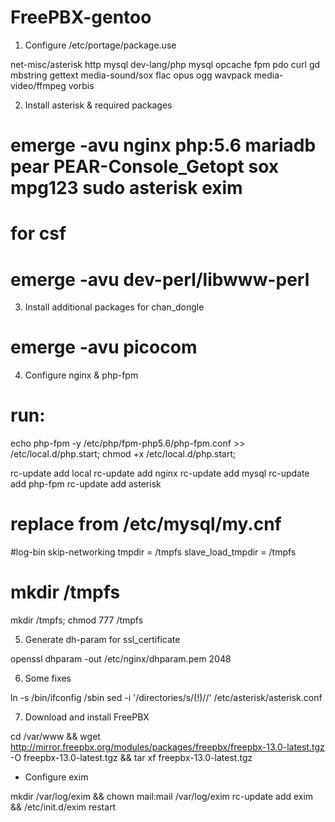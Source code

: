 # FreePBX-gentoo

1. Configure /etc/portage/package.use

net-misc/asterisk http mysql
dev-lang/php mysql opcache fpm pdo curl gd mbstring gettext
media-sound/sox flac opus ogg wavpack
media-video/ffmpeg vorbis

2. Install asterisk & required packages

# emerge -avu nginx php:5.6 mariadb pear PEAR-Console_Getopt sox mpg123 sudo asterisk exim

# for csf
# emerge -avu dev-perl/libwww-perl
    
3. Install additional packages for chan_dongle

# emerge -avu picocom

4. Configure nginx & php-fpm

# run:
echo php-fpm -y /etc/php/fpm-php5.6/php-fpm.conf >> /etc/local.d/php.start; chmod +x /etc/local.d/php.start; 

rc-update add local
rc-update add nginx
rc-update add mysql
rc-update add php-fpm
rc-update add asterisk

# replace from /etc/mysql/my.cnf
#log-bin
skip-networking
tmpdir = /tmpfs
slave_load_tmpdir = /tmpfs

# mkdir /tmpfs
mkdir /tmpfs; chmod 777 /tmpfs

5. Generate dh-param for ssl_certificate

openssl dhparam -out /etc/nginx/dhparam.pem 2048

6. Some fixes

ln -s /bin/ifconfig /sbin
sed -i '/directories/s/(!)//' /etc/asterisk/asterisk.conf

7. Download and install FreePBX

cd /var/www && wget http://mirror.freepbx.org/modules/packages/freepbx/freepbx-13.0-latest.tgz -O freepbx-13.0-latest.tgz && tar xf freepbx-13.0-latest.tgz


* Configure exim

mkdir /var/log/exim && chown mail:mail /var/log/exim
rc-update add exim && /etc/init.d/exim restart